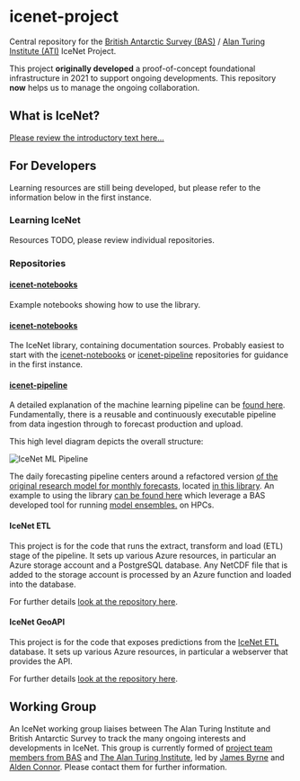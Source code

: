 # icenet-project

Central repository for the [British Antarctic Survey (BAS)](https://www.bas.ac.uk) / [Alan Turing Institute (ATI)](https://turing.ac.uk) IceNet Project.

This project __originally developed__ a proof-of-concept foundational infrastructure in 2021 to support ongoing developments. This repository __now__ helps us to manage the ongoing collaboration.

## What is IceNet?

[Please review the introductory text here...](https://www.github.com/icenet-ai)

## For Developers

Learning resources are still being developed, but please refer to the information below in the first instance.

### Learning IceNet

Resources TODO, please review individual repositories.

### Repositories

#### [icenet-notebooks](https://github.com/icenet-ai/icenet-notebooks)

Example notebooks showing how to use the library.

#### [icenet-notebooks](https://github.com/icenet-ai/icenet-notebooks)

The IceNet library, containing documentation sources. Probably easiest to start with the [icenet-notebooks](https://github.com/icenet-ai/icenet-notebooks) or [icenet-pipeline](https://github.com/icenet-ai/icenet-pipeline) repositories for guidance in the first instance.

#### [icenet-pipeline](https://github.com/icenet-ai/icenet-pipeline)

A detailed explanation of the machine learning pipeline can be [found here](https://github.com/icenet-ai/icenet-project/wiki/Model-Pipeline). Fundamentally, there is a reusable and continuously executable pipeline from data ingestion through to forecast production and upload. 

This high level diagram depicts the overall structure: 

<img src="https://github.com/alan-turing-institute/IceNet-Project/wiki/Pipeline%20Layout.png" alt="IceNet ML Pipeline" /> 

The daily forecasting pipeline centers around a refactored version [of the original research model for monthly forecasts](https://github.com/tom-andersson/icenet-paper), located [in this library](https://www.github.com/icenet-ai/icenet). An example to using the library [can be found here](https://github.com/icenet-ai/icenet-pipeline) which leverage a BAS developed tool for running [model ensembles.](https://github.com/JimCircadian/model-ensembler) on HPCs.

#### IceNet ETL

This project is for the code that runs the extract, transform and load (ETL) stage of the pipeline.
It sets up various Azure resources, in particular an Azure storage account and a PostgreSQL database.
Any NetCDF file that is added to the storage account is processed by an Azure function and loaded into the database.

For further details [look at the repository here](https://github.com/icenet-ai/icenet-etl).

#### IceNet GeoAPI

This project is for the code that exposes predictions from the [IceNet ETL](https://github.com/icenet-ai/icenet-etl) database. It sets up various Azure resources, in particular a webserver that provides the API.

For further details [look at the repository here](https://github.com/icenet-ai/icenet-geoapi).

## Working Group

An IceNet working group liaises between The Alan Turing Institute and British Antarctic Survey to track the many ongoing interests and developments in IceNet. This group is currently formed of [project team members from BAS](https://www.bas.ac.uk/project/icenet/#people) and [The Alan Turing Institute](https://www.turing.ac.uk/research/research-projects/understanding-arctic-sea-ice-loss), led by [James Byrne](https://www.bas.ac.uk/profile/jambyr/) and [Alden Connor](https://www.turing.ac.uk/people/business-team/alden-conner). Please contact them for further information.
